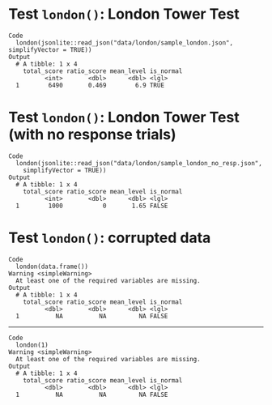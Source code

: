 # Test `london()`: London Tower Test

    Code
      london(jsonlite::read_json("data/london/sample_london.json", simplifyVector = TRUE))
    Output
      # A tibble: 1 x 4
        total_score ratio_score mean_level is_normal
              <int>       <dbl>      <dbl> <lgl>    
      1        6490       0.469        6.9 TRUE     

# Test `london()`: London Tower Test (with no response trials)

    Code
      london(jsonlite::read_json("data/london/sample_london_no_resp.json",
        simplifyVector = TRUE))
    Output
      # A tibble: 1 x 4
        total_score ratio_score mean_level is_normal
              <int>       <dbl>      <dbl> <lgl>    
      1        1000           0       1.65 FALSE    

# Test `london()`: corrupted data

    Code
      london(data.frame())
    Warning <simpleWarning>
      At least one of the required variables are missing.
    Output
      # A tibble: 1 x 4
        total_score ratio_score mean_level is_normal
              <dbl>       <dbl>      <dbl> <lgl>    
      1          NA          NA         NA FALSE    

---

    Code
      london(1)
    Warning <simpleWarning>
      At least one of the required variables are missing.
    Output
      # A tibble: 1 x 4
        total_score ratio_score mean_level is_normal
              <dbl>       <dbl>      <dbl> <lgl>    
      1          NA          NA         NA FALSE    

